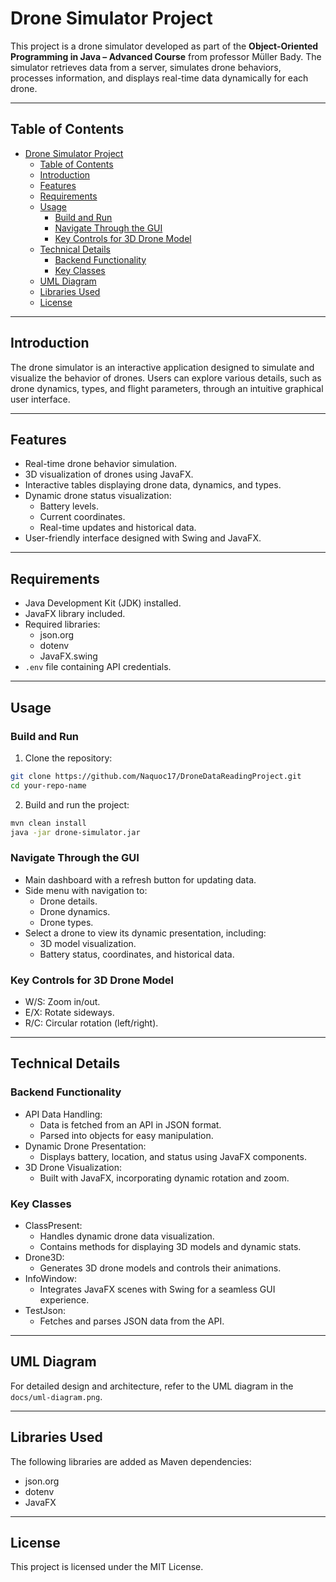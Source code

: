 # Drone Simulator Project

This project is a drone simulator developed as part of the **Object-Oriented Programming in Java – Advanced Course** from professor Müller Bady. The simulator retrieves data from a server, simulates drone behaviors, processes information, and displays real-time data dynamically for each drone.

---

## Table of Contents

- [Drone Simulator Project](#drone-simulator-project)
  - [Table of Contents](#table-of-contents)
  - [Introduction](#introduction)
  - [Features](#features)
  - [Requirements](#requirements)
  - [Usage](#usage)
    - [Build and Run](#build-and-run)
    - [Navigate Through the GUI](#navigate-through-the-gui)
    - [Key Controls for 3D Drone Model](#key-controls-for-3d-drone-model)
  - [Technical Details](#technical-details)
    - [Backend Functionality](#backend-functionality)
    - [Key Classes](#key-classes)
  - [UML Diagram](#uml-diagram)
  - [Libraries Used](#libraries-used)
  - [License](#license)

---

## Introduction

The drone simulator is an interactive application designed to simulate and visualize the behavior of drones. Users can explore various details, such as drone dynamics, types, and flight parameters, through an intuitive graphical user interface.

---

## Features

- Real-time drone behavior simulation.
- 3D visualization of drones using JavaFX.
- Interactive tables displaying drone data, dynamics, and types.
- Dynamic drone status visualization:
  - Battery levels.
  - Current coordinates.
  - Real-time updates and historical data.
- User-friendly interface designed with Swing and JavaFX.

---

## Requirements

- Java Development Kit (JDK) installed.
- JavaFX library included.
- Required libraries:
  - json.org
  - dotenv
  - JavaFX.swing
- `.env` file containing API credentials.

---

## Usage

### Build and Run

1. Clone the repository:

```bash  
git clone https://github.com/Naquoc17/DroneDataReadingProject.git
cd your-repo-name
```

2. Build and run the project:

```bash  
mvn clean install  
java -jar drone-simulator.jar
```

### Navigate Through the GUI

- Main dashboard with a refresh button for updating data.
- Side menu with navigation to:
  - Drone details.
  - Drone dynamics.
  - Drone types.
- Select a drone to view its dynamic presentation, including:
  - 3D model visualization.
  - Battery status, coordinates, and historical data.

### Key Controls for 3D Drone Model

- W/S: Zoom in/out.
- E/X: Rotate sideways.
- R/C: Circular rotation (left/right).

---

## Technical Details

### Backend Functionality

- API Data Handling:
  - Data is fetched from an API in JSON format.
  - Parsed into objects for easy manipulation.
- Dynamic Drone Presentation:
  - Displays battery, location, and status using JavaFX components.
- 3D Drone Visualization:
  - Built with JavaFX, incorporating dynamic rotation and zoom.

### Key Classes

- ClassPresent:
  - Handles dynamic drone data visualization.
  - Contains methods for displaying 3D models and dynamic stats.
- Drone3D:
  - Generates 3D drone models and controls their animations.
- InfoWindow:
  - Integrates JavaFX scenes with Swing for a seamless GUI experience.
- TestJson:
  - Fetches and parses JSON data from the API.

---

## UML Diagram

For detailed design and architecture, refer to the UML diagram in the `docs/uml-diagram.png`.

---

## Libraries Used

The following libraries are added as Maven dependencies:

- json.org
- dotenv
- JavaFX

---

## License

This project is licensed under the MIT License.
